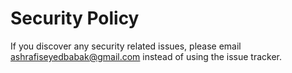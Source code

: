 # Security Policy

If you discover any security related issues, please email ashrafiseyedbabak@gmail.com instead of using the issue tracker.
